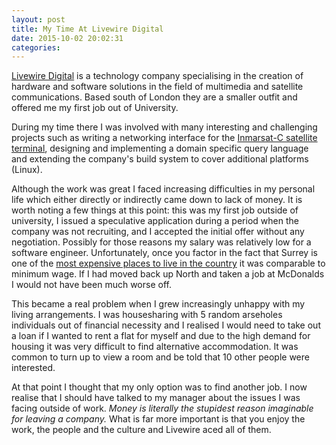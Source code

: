 ```yaml
---
layout: post
title: My Time At Livewire Digital
date: 2015-10-02 20:02:31
categories: 
---
```

[Livewire Digital](http://www.livewire.co.uk/) is a technology company specialising in the creation of hardware and software solutions in the field of multimedia and satellite communications. Based south of London they are a smaller outfit and offered me my first job out of University.

During my time there I was involved with many interesting and challenging projects such as writing a networking interface for the [Inmarsat-C satellite terminal](https://en.wikipedia.org/wiki/Inmarsat-C), designing and implementing a domain specific query language and extending the company's build system to cover additional platforms (Linux).

Although the work was great I faced increasing difficulties in my personal life which either directly or indirectly came down to lack of money. It is worth noting a few things at this point: this was my first job outside of university, I issued a speculative application during a period when the company was not recruiting, and I accepted the initial offer without any negotiation. Possibly for those reasons my salary was relatively low for a software engineer. Unfortunately, once you factor in the fact that Surrey is one of the [most expensive places to live in the country](http://www.houseladder.co.uk/Property_News/2008/02/Surrey_tops_expensive_counties_list_909.aspx) it was comparable to minimum wage. If I had moved back up North and taken a job at McDonalds I would not have been much worse off.

This became a real problem when I grew increasingly unhappy with my living arrangements. I was housesharing with 5 random <strikethrough>arseholes</strikethrough> individuals out of financial necessity and I realised I would need to take out a loan if I wanted to rent a flat for myself and due to the high demand for housing it was very difficult to find alternative accommodation. It was common to turn up to view a room and be told that 10 other people were interested.

At that point I thought that my only option was to find another job. I now realise that I should have talked to my manager about the issues I was facing outside of work. _Money is literally the stupidest reason imaginable for leaving a company._ What is far more important is that you enjoy the work, the people and the culture and Livewire aced all of them.
